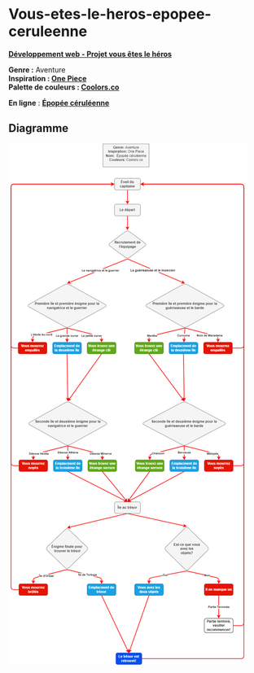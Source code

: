 # Vous-etes-le-heros-epopee-ceruleenne

**[Développement web - Projet vous êtes le héros](https://smnarnold.com/projets/vous-etes-le-heros)**

**Genre :** Aventure<br>
**Inspiration : [One Piece](https://one-piece.com/)**<br>
**Palette de couleurs : [Coolors.co](https://coolors.co/007fff-3894b2-286185-000000-ffffff)**<br>

**En ligne** : **[Épopée céruléenne](https://tonie2023.github.io/Vous-etes-le-heros-epopee-ceruleenne/)**

## **Diagramme**

![Diagramme](assets/dion_antoine_PS1_582-324MO.png)

